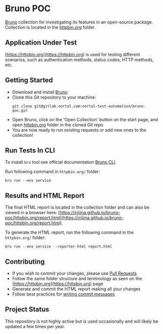 # Bruno POC
[Bruno](https://www.usebruno.com/) collection for investigating its features in an open-source package. Collection is located in the [httpbin.org](/httpbin.org/) folder.
  
## Application Under Test
[https://httpbin.org](https://httpbin.org) is used for testing different scenarios, such as authentication methods, status codes, HTTP methods, etc.

## Getting Started
* Download and install [Bruno](https://www.usebruno.com/)
* Clone this Git repository to your machine:
  ```shell
  git clone git@gitlab.nortal.com:nortal-test-automation/bruno-poc.git
  ```
* Open Bruno, click on the 'Open Collection' button on the start page, and open [httpbin.org](/httpbin.org/) folder in the cloned Git repo
* You are now ready to run existing requests or add new ones to the collection!

## Run Tests In CLI
To install `bru` tool see official documentation [Bruno CLI](https://docs.usebruno.com/bru-cli/overview).

Run following command in `httpbin.org/` folder:
```shell
bru run --env service
```

## Results and HTML Report
The final HTML report is located in the collection folder and can also be viewed in a browser here: [https://iriiiina.github.io/bruno-poc/httpbin.org/report.html](https://iriiiina.github.io/bruno-poc/httpbin.org/report.html).

To generate the HTML report, run the following command in the `httpbin.org/` folder:
```shell
bru run --env service --reporter-html report.html
```

## Contributing
* If you wish to commit your changes, please use [Pull Requests](https://docs.github.com/en/pull-requests/collaborating-with-pull-requests/proposing-changes-to-your-work-with-pull-requests/creating-a-pull-request)
* Follow the same folder structure and terminology as seen on the [https://httpbin.org](https://httpbin.org) page
* Generate and commit the HTML report making all your changes
* Follow best practices for [writing commit messages](https://gist.github.com/robertpainsi/b632364184e70900af4ab688decf6f53)

## Project Status
This repository is not highly active but is used occasionally and will likely be updated a few times per year.
